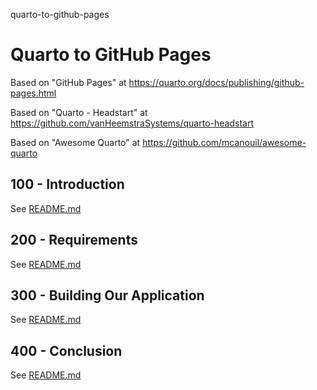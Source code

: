 quarto-to-github-pages
# Quarto to GitHub Pages

Based on "GitHub Pages" at https://quarto.org/docs/publishing/github-pages.html

Based on "Quarto - Headstart" at https://github.com/vanHeemstraSystems/quarto-headstart

Based on "Awesome Quarto" at https://github.com/mcanouil/awesome-quarto

## 100 - Introduction

See [README.md](./100/README.md)

## 200 - Requirements

See [README.md](./200/README.md)

## 300 - Building Our Application

See [README.md](./300/README.md)

## 400 - Conclusion

See [README.md](./400/README.md)
